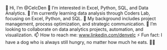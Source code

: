 👋 Hi, I’m @CelcDen
👀 I’m interested in Excel, Python, SQL, and Data Analytics.
🌱 I’m currently learning data analysis through Coders Lab, focusing on Excel, Python, and SQL.
💼 My background includes project management, process optimization, and strategic communication.
💞️ I’m looking to collaborate on data analytics projects, automation, and visualization.
📫 How to reach me: www.linkedin.com/denvelc
⚡ Fun fact: I have a dog who is always still hungry, no matter how much he eats. 🐶🍖
